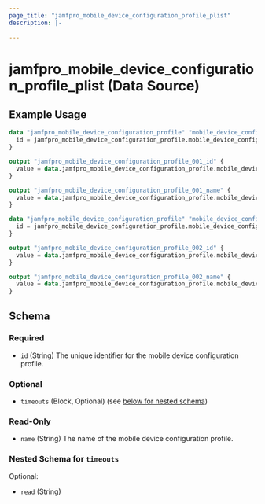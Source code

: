 ```yaml
---
page_title: "jamfpro_mobile_device_configuration_profile_plist"
description: |-
  
---
```


# jamfpro_mobile_device_configuration_profile_plist (Data Source)


## Example Usage
```terraform
data "jamfpro_mobile_device_configuration_profile" "mobile_device_configuration_profile_001_data" {
  id = jamfpro_mobile_device_configuration_profile.mobile_device_configuration_profile_001.id
}

output "jamfpro_mobile_device_configuration_profile_001_id" {
  value = data.jamfpro_mobile_device_configuration_profile.mobile_device_configuration_profile_001_data.id
}

output "jamfpro_mobile_device_configuration_profile_001_name" {
  value = data.jamfpro_mobile_device_configuration_profile.mobile_device_configuration_profile_001_data.name
}

data "jamfpro_mobile_device_configuration_profile" "mobile_device_configuration_profile_002_data" {
  id = jamfpro_mobile_device_configuration_profile.mobile_device_configuration_profile_002.id
}

output "jamfpro_mobile_device_configuration_profile_002_id" {
  value = data.jamfpro_mobile_device_configuration_profile.mobile_device_configuration_profile_002_data.id
}

output "jamfpro_mobile_device_configuration_profile_002_name" {
  value = data.jamfpro_mobile_device_configuration_profile.mobile_device_configuration_profile_002_data.name
}
```

<!-- schema generated by tfplugindocs -->
## Schema

### Required

- `id` (String) The unique identifier for the mobile device configuration profile.

### Optional

- `timeouts` (Block, Optional) (see [below for nested schema](#nestedblock--timeouts))

### Read-Only

- `name` (String) The name of the mobile device configuration profile.

<a id="nestedblock--timeouts"></a>
### Nested Schema for `timeouts`

Optional:

- `read` (String)